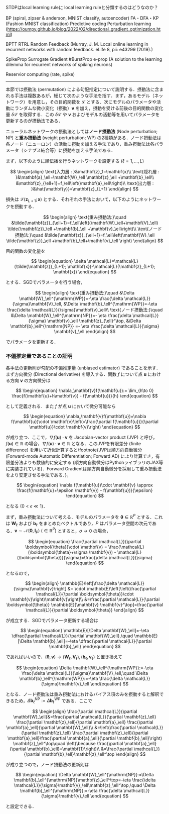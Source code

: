 STDPはlocal learning ruleに
local learning ruleと分類するのはどうなのか？

BP (spiral, zipser & anderson, MNIST classify, autoencoder)
FA・DFA・KP (Fashion MNIST classification)
Predictive coding
Perturbation learning (https://oumpy.github.io/blog/2022/02/directional_gradient_optimization.html)

BPTT
RTRL
Random Feedback (Murray, J. M. Local online learning in recurrent networks with random feedback. eLife 8, pii: e43299 (2019).)

SpikeProp
Surrogate Gradient
#BurstProp
e-prop (A solution to the learning dilemma for recurrent networks of spiking neurons)

Reservior computing (rate, spike)

---
本節では摂動法 (permutation) による勾配推定について説明する．摂動法に含まれる手法は複数あるが，総じて次のような手法を指す．まず，あるモデル（ネットワーク）を用意し，その目的関数を $\mathcal{L}$ とする．次にモデルのパラメータや活動にランダムな微小変化（摂動）$\mathbf{v}$ を加え，摂動を受ける前後の目的関数の変化量 $\delta \mathcal{L}$ を取得する．この $\delta \mathcal{L}$ や $\mathbf{v}$ およびモデルの活動等を用いてパラメータを更新するのが摂動法である．

ニューラルネットワークの摂動法としては**ノード摂動法** (Node perturbation; NP) と**重み摂動法** (weight perturbation; WP) の2種類がある．ノード摂動法は各ノード（ニューロン）の活動に摂動を加える手法であり，重み摂動法は各パラメータ（シナプス結合等）に摂動を加える手法である．

まず，以下のように順伝播を行うネットワークを設定する $(\ell=1,\ldots,L)$

$$
\begin{align}
\text{入力層 : }&\mathbf{z}_1=\mathbf{x}\\
\text{隠れ層 : }&\mathbf{a}_\ell=\mathbf{W}_\ell \mathbf{z}_\ell +\mathbf{b}_\ell\\
&\mathbf{z}_{\ell+1}=f_\ell\left(\mathbf{a}_\ell\right)\\
\text{出力層 : }&\hat{\mathbf{y}}=\mathbf{z}_{L+1}
\end{align}
$$

損失は $\mathcal{L}(\mathbf{z}_{L+1}; \mathbf{x})$ とする．それぞれの手法において，以下のようにネットワークを摂動する．

$$
\begin{align}
\text{重み摂動法:}\quad &\tilde{\mathbf{z}}_{\ell+1}=f_\ell\left((\mathbf{W}_\ell+\mathbf{V}_\ell) \tilde{\mathbf{z}}_\ell +\mathbf{b}_\ell +\mathbf{v}_\ell\right)\\
\text{ノード摂動法:}\quad &\tilde{\mathbf{z}}_{\ell+1}=f_\ell\left(\mathbf{W}_\ell \tilde{\mathbf{z}}_\ell +\mathbf{b}_\ell+\mathbf{v}_\ell \right)
\end{align}
$$

目的関数の変化量を

$$
\begin{equation}
\delta \mathcal{L}=\mathcal{L}(\tilde{\mathbf{z}}_{L+1}; \mathbf{x})-\mathcal{L}(\mathbf{z}_{L+1}; \mathbf{x})
\end{equation}
$$

とする．SGDでパラメータを行う場合，

$$
\begin{align}
\text{重み摂動法:}\quad &\Delta \mathbf{W}_\ell^{\mathrm{WP}}=-\eta \frac{\delta \mathcal{L}}{\sigma}\mathbf{V}_\ell, &\Delta \mathbf{b}_\ell^{\mathrm{WP}}=-\eta \frac{\delta \mathcal{L}}{\sigma}\mathbf{v}_\ell\\
\text{ノード摂動法:}\quad &\Delta \mathbf{W}_\ell^{\mathrm{NP}}=- \eta  \frac{\delta \mathcal{L}}{\sigma} \mathbf{v}_\ell \mathbf{z}_{\ell}^\top, &\Delta \mathbf{b}_\ell^{\mathrm{NP}} =- \eta  \frac{\delta \mathcal{L}}{\sigma} \mathbf{v}_\ell
\end{align}
$$

でパラメータを更新する．

### 不偏推定量であることの証明
各手法の更新則が勾配の不偏推定量 (unbiased estimator) であることを示す．まず方向微分 (Directional derivative) を導入する．関数 $f$ について点 $\mathbf{u}$ における方向 $\mathbf{v}$ の方向微分は

$$
\begin{equation}
\nabla_\mathbf{v}f(\mathbf{u}):= \lim_{h\to 0} \frac{f(\mathbf{u}+h\mathbf{v}) - f(\mathbf{u})}{h}
\end{equation}
$$

として定義される．また $f$ が点 $\mathbf{u}$ において微分可能なら

$$
\begin{equation}
\nabla_\mathbf{v}f(\mathbf{u})=\nabla f(\mathbf{u})\cdot \mathbf{v}\left(=\frac{\partial f(\mathbf{u})}{\partial \mathbf{u}}\cdot \mathbf{v}\right)
\end{equation}
$$

が成り立つ．ここで，$\nabla f(\mathbf{u})\cdot \mathbf{v}$ を Jacobian-vector product (JVP) と呼び，$f(\mathbf{u})\in \mathbb{R}$ の場合，$\nabla f(\mathbf{u})\cdot \mathbf{v}\in \mathbb{R}$ となる．このJVPを有限差分 (finite difference) を用いて近似計算すると\footnote{JVPは順方向自動微分 (Forward-mode Automatic Differentiation; Forward AD) により計算でき，有限差分法よりも数値的に安定する (順方向自動微分はPythonライブラリのJAX等に実装されている)．Forward Gradientは順方向自動微分を採用して重み摂動法をより安定させる手法である．}，

$$
\begin{equation}
\nabla f(\mathbf{u})\cdot \mathbf{v} \approx \frac{f(\mathbf{u}+\epsilon \mathbf{v}) - f(\mathbf{u})}{\epsilon}
\end{equation}
$$

となる ($0 < \epsilon \ll 1$)．

まず，重み摂動法について考える．モデルのパラメータを $\boldsymbol{\theta} \in \mathbb{R}^P$ とする．これは $\mathbf{W}_\ell$ および $\mathbf{b}_\ell$ をまとめたベクトルであり，$P$ はパラメータ空間の次元である．$\mathbf{v} \sim \mathcal{N}(\mathbf{0}, \mathbf{I}_P)\ (\in \mathbb{R}^P)$ とすると，$\sigma\to 0$ の場合，

$$
\begin{equation}
\frac{\partial \mathcal{L}}{\partial \boldsymbol{\theta}}\cdot \mathbf{v} = \frac{\mathcal{L}(\boldsymbol{\theta}+\sigma \mathbf{v}) - \mathcal{L}(\boldsymbol{\theta})}{\sigma}=\frac{\delta \mathcal{L}}{\sigma}
\end{equation}
$$

となるので，

$$
\begin{align}
\mathbb{E}\left[\frac{\delta \mathcal{L}}{\sigma}\mathbf{v}\right] &=
\cdot \mathbb{E}\left[\left(\frac{\partial \mathcal{L}}{\partial \boldsymbol{\theta}}\cdot \mathbf{v}\right)\mathbf{v}\right]\\
&=\frac{\partial \mathcal{L}}{\partial \boldsymbol{\theta}} \mathbb{E}[\mathbf{v} \mathbf{v}^\top]=\frac{\partial \mathcal{L}}{\partial \boldsymbol{\theta}}
\end{align}
$$

が成立する．SGDでパラメータ更新する場合は

$$
\begin{equation}
\mathbb{E}[\Delta \mathbf{W}_\ell]=-\eta \dfrac{\partial \mathcal{L}}{\partial \mathbf{W}_\ell},\quad \mathbb{E}[\Delta \mathbf{b}_\ell]=-\eta \dfrac{\partial \mathcal{L}}{\partial \mathbf{b}_\ell}
\end{equation}
$$

であればいいので，$(\boldsymbol{\theta}, \mathbf{v}) \to (\mathbf{W}_\ell, \mathbf{V}_\ell), (\mathbf{b}_\ell, \mathbf{v}_\ell)$ と置き換えて

$$
\begin{equation}
\Delta \mathbf{W}_\ell^{\mathrm{WP}}:=-\eta \frac{\delta \mathcal{L}}{\sigma}\mathbf{V}_\ell,\quad \Delta \mathbf{b}_\ell^{\mathrm{WP}}:=-\eta \frac{\delta \mathcal{L}}{\sigma}\mathbf{v}_\ell
\end{equation}
$$

となる．ノード摂動法は重み摂動法におけるバイアス項のみを摂動すると解釈できるため，$\Delta \mathbf{b}_\ell^{\mathrm{NP}}:=\Delta \mathbf{b}_\ell^{\mathrm{WP}}$ である．ここで

$$
\begin{align}
\frac{\partial \mathcal{L}}{\partial \mathbf{W}_\ell}&=\frac{\partial \mathcal{L}}{\partial \mathbf{z}_\ell} \frac{\partial \mathbf{z}_\ell}{\partial \mathbf{a}_\ell} \frac{\partial \mathbf{a}_\ell}{\partial \mathbf{W}_\ell}\\
&=\left(\frac{\partial \mathcal{L}}{\partial \mathbf{z}_\ell} \frac{\partial \mathbf{z}_\ell}{\partial \mathbf{a}_\ell}\frac{\partial \mathbf{a}_\ell}{\partial \mathbf{b}_\ell}\right) \mathbf{z}_\ell^\top\quad \left(\because \frac{\partial \mathbf{a}_\ell}{\partial \mathbf{b}_\ell}=\mathbf{1}\right)\\
&=\frac{\partial \mathcal{L}}{\partial \mathbf{b}_\ell}\mathbf{z}_\ell^\top
\end{align}
$$

が成り立つので，ノード摂動法の更新則は

$$
\begin{equation}
\Delta \mathbf{W}_\ell^{\mathrm{NP}}:=\Delta \mathbf{b}_\ell^{\mathrm{NP}}\mathbf{z}_\ell^\top=-\eta \frac{\delta \mathcal{L}}{\sigma}\mathbf{v}_\ell\mathbf{z}_\ell^\top,\quad \Delta \mathbf{b}_\ell^{\mathrm{NP}}:=-\eta \frac{\delta \mathcal{L}}{\sigma}\mathbf{v}_\ell
\end{equation}
$$

と設定できる．
